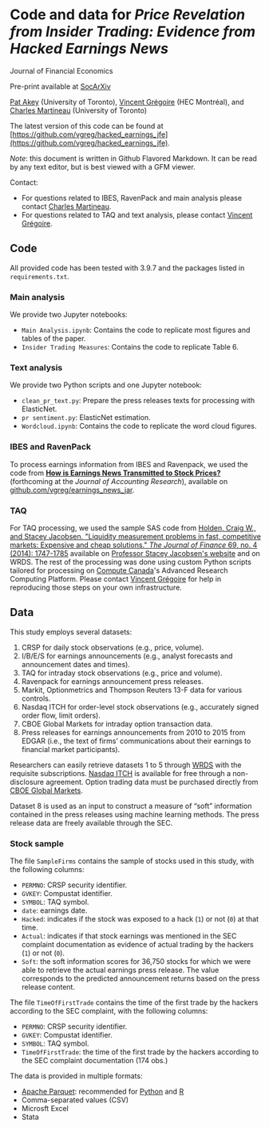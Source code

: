 # Code and data for *Price Revelation from Insider Trading: Evidence from Hacked Earnings News*
Journal of Financial Economics

Pre-print available at [SocArXiv](https://doi.org/10.31235/osf.io/qe6tu)

[Pat Akey](https://sites.google.com/view/patakey/home/) (University of Toronto), [Vincent Grégoire](http://www.vincentgregoire.com/) (HEC Montréal), and [Charles Martineau](https://www.charlesmartineau.com/) (University of Toronto)

The latest version of this code can be found at [https://github.com/vgreg/hacked_earnings_jfe](https://github.com/vgreg/hacked_earnings_jfe).

*Note*: this document is written in Github Flavored Markdown. It can be read by any text editor, but is best viewed with a GFM viewer.

Contact:
- For questions related to IBES, RavenPack and main analysis please contact [Charles Martineau](mailto:charles.martineau@utoronto.ca).
- For questions related to TAQ and text analysis, please contact [Vincent Grégoire](mailto:vincent.3.gregoire@hec.ca).


## Code

All provided code has been tested with 3.9.7 and the packages listed in `requirements.txt`.

### Main analysis

We provide two Jupyter notebooks:

- `Main Analysis.ipynb`: Contains the code to replicate most figures and tables of the paper.
- `Insider Trading Measures`: Contains the code to replicate Table 6.

### Text analysis

We provide two Python scripts and one Jupyter notebook:
- `clean_pr_text.py`: Prepare the press releases texts for processing with ElasticNet.
- `pr sentiment.py`: ElasticNet estimation.
- `Wordcloud.ipynb`: Contains the code to replicate the word cloud figures.

### IBES and RavenPack

To process earnings information from IBES and Ravenpack, we used the code from [**How is Earnings News Transmitted to Stock Prices?**](https://papers.ssrn.com/sol3/papers.cfm?abstract_id=3060094) (forthcoming at the *Journal of Accounting Research*), available on [github.com/vgreg/earnings_news_jar](https://github.com/vgreg/earnings_news_jar).

### TAQ

For TAQ processing, we used the sample SAS code from [Holden, Craig W., and Stacey Jacobsen. "Liquidity measurement problems in fast, competitive markets: Expensive and cheap solutions." *The Journal of Finance* 69, no. 4 (2014): 1747-1785](https://doi.org/10.1111/jofi.12127) available on [Professor Stacey Jacobsen's website](https://www.smu.edu/cox/Our-People-and-Community/Faculty/Stacey-Jacobsen) and on WRDS. The rest of the processing was done using custom Python scripts tailored for processing on [Compute Canada](https://www.computecanada.ca/)'s Advanced Research Computing Platform. Please contact [Vincent Grégoire](mailto:vincent.3.gregoire@hec.ca) for help in reproducing those steps on your own infrastructure.



## Data

This study employs several datasets:
1. CRSP for daily stock observations (e.g., price, volume).
2. I/B/E/S for earnings announcements (e.g., analyst forecasts and announcement dates and times).
3. TAQ for intraday stock observations (e.g., price and volume).
4. Ravenpack for earnings announcement press releases.
5. Markit, Optionmetrics and Thompson Reuters 13-F data for various controls.
6. Nasdaq ITCH for order-level stock observations (e.g., accurately signed order flow, limit orders).
7. CBOE Global Markets for intraday option transaction data.
8. Press releases for earnings announcements from 2010 to 2015 from EDGAR (i.e., the text of firms’ communications about their earnings to financial market participants).


Researchers can easily retrieve datasets 1 to 5 through [WRDS](https://wrds-www.wharton.upenn.edu/) with the requisite subscriptions. 
[Nasdaq ITCH](http://www.nasdaqtrader.com/Trader.aspx?id=itch) is available for free through a non-disclosure agreement. 
Option trading data must be purchased directly from [CBOE Global Markets](https://www.cboe.com/****). 


Dataset 8 is used as an input to construct a measure of “soft” information contained in the press releases using machine learning methods. The press release data are freely available through the SEC.

### Stock sample

The file `SampleFirms` contains the sample of stocks used in this study, with the following columns:
- `PERMNO`: CRSP security identifier.
- `GVKEY`: Compustat identifier.
- `SYMBOL`: TAQ symbol.
- `date`:  earnings date.
- `Hacked`: indicates if the stock was exposed to a hack (`1`) or not (`0`) at that time.
- `Actual`: indicates if that stock earnings was mentioned in the SEC complaint documentation as evidence of actual trading by the hackers (`1`) or not (`0`).
- `Soft`: the soft information scores for 36,750 stocks for which we were able to retrieve the actual earnings press release. The value corresponds to the predicted announcement returns based on the press release content.

The file `TimeOfFirstTrade` contains the time of the first trade by the hackers according to the SEC complaint, with the following columns:
- `PERMNO`: CRSP security identifier.
- `GVKEY`: Compustat identifier.
- `SYMBOL`: TAQ symbol.
- `TimeOfFirstTrade`: the time of the first trade by the hackers according to the SEC complaint documentation (174 obs.)

The data is provided in multiple formats:
- [Apache Parquet](https://parquet.apache.org/): recommended for [Python](https://pandas.pydata.org/docs/reference/api/pandas.read_parquet.html) and [R](https://arrow.apache.org/docs/r/reference/read_parquet.html)
- Comma-separated values (CSV)
- Microsft Excel
- Stata